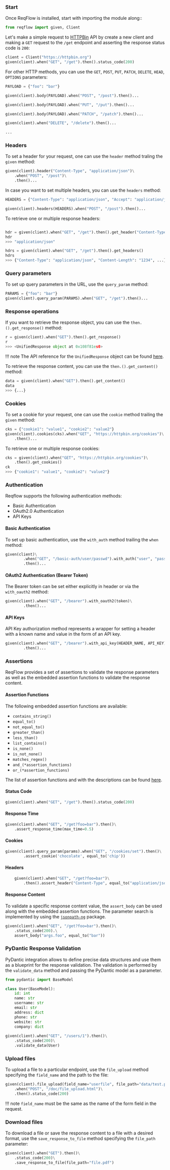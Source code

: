 ### Start

Once ReqFlow is installed, start with importing the module along::
```python
from reqflow import given, Client
```

Let's make a simple request to [HTTPBin](https://httpbin.org) API by create a new client and making a 
`GET` request to the `/get` endpoint and asserting the response status code is `200`:

```python linenums="1"
client = Client("https://httpbin.org")
given(client).when("GET", "/get").then().status_code(200)
```

For other HTTP methods, you can use the `GET`, `POST`, `PUT`, `PATCH`, `DELETE`, `HEAD`, `OPTIONS` parameters:

```python linenums="1"
PAYLOAD = {"foo": "bar"}

given(client).body(PAYLOAD).when("POST", "/post").then()...

given(client).body(PAYLOAD).when("PUT", "/put").then()...

given(client).body(PAYLOAD).when("PATCH", "/patch").then()...

given(client).when("DELETE", "/delete").then()...

...
```

### Headers
To set a header for your request, one can use the `header` method traling the `given` method:

```python linenums="1"
given(client).header("Content-Type", "application/json")\
    .when("POST", "/post")\
    .then()...
```

In case you want to set multiple headers, you can use the `headers` method:

```python linenums="1"
HEADERS = {"Content-Type": "application/json", "Accept": "application/json"}

given(client).headers(HEADERS).when("POST", "/post").then()...
```

To retrieve one or multiple response headers:

```python linenums="1"

hdr = given(client).when("GET", "/get").then().get_header("Content-Type")
hdr
>>> "application/json"

hdrs = given(client).when("GET", "/get").then().get_headers()
hdrs
>>> {"Content-Type": "application/json", "Content-Length": "1234", ...}
```

### Query parameters
To set up query parameters in the URL, use the `query_param` method:

```python linenums="1"
PARAMS = {"foo": "bar"}
given(client).query_param(PARAMS).when("GET", "/get").then()...
```

### Response operations
If you want to retrieve the response object, you can use the `then.().get_response()` method:

```python linenums="1"
r = given(client).when("GET").then().get_response()
r
>>> <UnifiedResponse object at 0x108f81es0>
```

!!! note
    The API reference for the `UnifiedResponse` object can be found [here](https://olxxi.github.io/ReqFlow/response/).

To retrieve the response content, you can use the `then.().get_content()` method:

```python linenums="1"
data = given(client).when("GET").then().get_content()
data
>>> {...}
```

### Cookies

To set a cookie for your request, one can use the `cookie` method trailing the `given` method:

```python linenums="1"
cks = {"cookie1": "value1", "cookie2": "value2"}
given(client).cookies(cks).when("GET", "https://httpbin.org/cookies")\
    .then()...
```

To retrieve one or multiple response cookies:

```python linenums="1"
cks = given(client).when("GET", "https://httpbin.org/cookies")\
    .then().get_cookies()
ck
>>> {"cookie1": "value1", "cookie2": "value2"}
```

### Authentication
Reqflow supports the following authentication methods:
* Basic Authentication
* OAuth2.0 Authentication
* API Keys

#### Basic Authentication
To set up basic authentication, use the `with_auth` method trailing the `when` method:

```python linenums="1"
given(client)\
        .when("GET", "/basic-auth/user/passwd").with_auth("user", "passwd")\
        .then()...
```

#### OAuth2 Authentication (Bearer Token)
The Bearer token can be set either explicitly in header or via the `with_oauth2` method:

```python linenums="1"
given(client).when("GET", "/bearer").with_oauth2(token)\
        .then()...
```

#### API Keys
API Key authorization method represents a wrapper for setting a header with a known name and value in the form of an API key.

```python linenums="1"
given(client).when("GET", "/bearer").with_api_key(HEADER_NAME, API_KEY)\
        .then()...
```


### Assertions

ReqFlow provides a set of assertions to validate the response parameters as well as the embedded assertion functions
to validate the response content.

#### Assertion Functions
The following embedded assertion functions are available:

* `contains_string()`
* `equal_to()`
* `not_equal_to()`
* `greater_than()`
* `less_than()`
* `list_contains()`
* `is_none()`
* `is_not_none()`
* `matches_regex()`
* `and_(*assertion_functions)`
* `or_(*assertion_functions)`

The list of assertion functions and with the descriptions can be found [here](https://olxxi.github.io/ReqFlow/assertions/).

#### Status Code

```python linenums="1"
given(client).when("GET", "/get").then().status_code(200)
```

#### Response Time

```python linenums="1"
given(client).when("GET", "/get?foo=bar").then()\
    .assert_response_time(max_time=0.5)
```

#### Cookies
    
```python linenums="1"
given(client).query_param(params).when("GET", "/cookies/set").then()\
        .assert_cookie('chocolate', equal_to('chip'))
```

#### Headers

```python linenums="1"
    given(client).when("GET", "/get?foo=bar")\
        .then().assert_header("Content-Type", equal_to("application/json"))
```

#### Response Content
To validate a specific response content value, the `assert_body` can be used along with the embedded assertion functions.
The parameter search is implemented by using the [`jsonpath-ng`](https://pypi.org/project/jsonpath-ng/) package.

```python linenums="1"
given(client).when("GET", "/get?foo=bar").then()\
    .status_code(200).\
    assert_body("args.foo", equal_to("bar"))
```

### PyDantic Response Validation

PyDantic integration allows to define precise data structures and use them as a blueprint for the response validation.
The validation is performed by the `validate_data` method and passing the PyDantic model as a parameter.

```python linenums="1"
from pydantic import BaseModel

class User(BaseModel):
    id: int
    name: str
    username: str
    email: str
    address: dict
    phone: str
    website: str
    company: dict
    
given(client).when("GET", "/users/1").then()\
    .status_code(200)\
    .validate_data(User)
```

### Upload files

To upload a file to a particular endpoint, use the `file_upload` method specifying the `field_name` and the path to the file:

```python linenums="1"
given(client).file_upload(field_name="userfile", file_path="data/test.png")\
    .when("POST", "/doc/file_upload.html")\
    .then().status_code(200)
```

!!! note
    `field_name` must be the same as the name of the form field in the request.

### Download files

To download a file or save the response content to a file with a desired format, use the `save_response_to_file` method specifying the `file_path` parameter:

```python linenums="1"
given(client).when("GET").then()\
    .status_code(200)\
    .save_response_to_file(file_path="file.pdf")
```